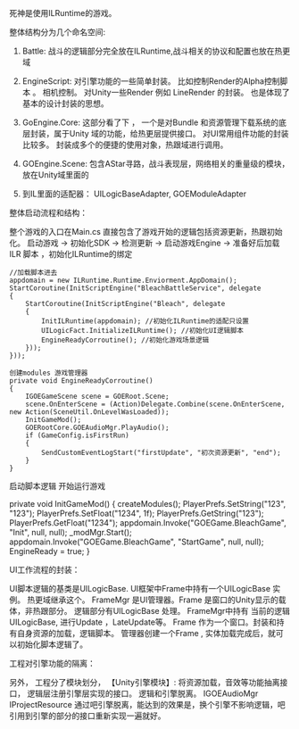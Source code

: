 死神是使用ILRuntime的游戏。



整体结构分为几个命名空间:

1. Battle:
    战斗的逻辑部分完全放在ILRuntime,战斗相关的协议和配置也放在热更域

2. EngineScript:  对引擎功能的一些简单封装。 比如控制Render的Alpha控制脚本 。 相机控制。 对Unity一些Render 例如 LineRender 的封装。 也是体现了基本的设计封装的思想。

3. GoEngine.Core: 这部分看了下  ， 一个是对Bundle 和资源管理下载系统的底层封装，属于Unity 域的功能，给热更层提供接口。
    对UI常用组件功能的封装比较多。 封装成多个的便捷的使用对象，热跟域进行调用。

4. GOEngine.Scene: 包含AStar寻路，战斗表现层，网络相关的重量级的模块，放在Unity域里面的

5. 到IL里面的适配器： UILogicBaseAdapter, GOEModuleAdapter


整体启动流程和结构：

 整个游戏的入口在Main.cs 直接包含了游戏开始的逻辑包括资源更新，热跟初始化。
    启动游戏 -> 初始化SDK -> 检测更新 -> 启动游戏Engine -> 准备好后加载 ILR 脚本 ，初始化ILRuntime的绑定

	//加载脚本进去
    appdomain = new ILRuntime.Runtime.Enviorment.AppDomain();
	StartCoroutine(InitScriptEngine("BleachBattleService", delegate
	{
		StartCoroutine(InitScriptEngine("Bleach", delegate
		{
			InitILRuntime(appdomain); //初始化ILRuntime的适配只设置
			UILogicFact.InitializeILRuntime(); //初始化UI逻辑脚本 
			EngineReadyCorroutine(); //初始化游戏场景逻辑
		}));
	}));

	创建modules 游戏管理器 
    private void EngineReadyCorroutine()
    {
	    IGOEGameScene scene = GOERoot.Scene;
	    scene.OnEnterScene = (Action)Delegate.Combine(scene.OnEnterScene, new Action(SceneUtil.OnLevelWasLoaded));
	    InitGameMod();
	    GOERootCore.GOEAudioMgr.PlayAudio();
	    if (GameConfig.isFirstRun)
	    {
	    	SendCustomEventLogStart("firstUpdate", "初次资源更新", "end");
    	}
    }   


启动脚本逻辑 开始运行游戏

private void InitGameMod()
{
	createModules();
	PlayerPrefs.SetString("123", "123");
	PlayerPrefs.SetFloat("1234", 1f);
	PlayerPrefs.GetString("123");
	PlayerPrefs.GetFloat("1234");
	appdomain.Invoke("GOEGame.BleachGame", "Init", null, null);
	_modMgr.Start();
	appdomain.Invoke("GOEGame.BleachGame", "StartGame", null, null);
	EngineReady = true;
}


UI工作流程的封装：

UI脚本逻辑的基类是UILogicBase.  UI框架中Frame中持有一个UILogicBase 实例。 热更域继承这个。 
FrameMgr 是UI管理器。Frame 是窗口的Unity显示的载体，非热跟部分。 逻辑部分有UILogicBase 处理。
FrameMgr中持有 当前的逻辑UILogicBase, 进行Update ，LateUpdate等。
Frame 作为一个窗口。封装和持有自身资源的加载，逻辑脚本。 管理器创建一个Frame , 实体加载完成后，就可以初始化脚本逻辑了。



工程对引擎功能的隔离：

另外， 工程分了模块划分， 【Unity引擎模块】: 将资源加载，音效等功能抽离接口， 逻辑层注册引擎层实现的接口。 逻辑和引擎脱离。
IGOEAudioMgr
IProjectResource
通过吧引擎脱离，能达到的效果是，换个引擎不影响逻辑，吧引用到引擎的部分的接口重新实现一遍就好。